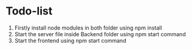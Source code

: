 # Todo-list

1. Firstly install node modules in both folder using npm install
2. Start the server file inside Backend folder using npm start command
3. Start the frontend using npm start command
